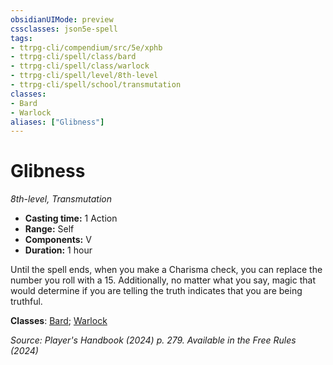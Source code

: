 ```yaml
---
obsidianUIMode: preview
cssclasses: json5e-spell
tags:
- ttrpg-cli/compendium/src/5e/xphb
- ttrpg-cli/spell/class/bard
- ttrpg-cli/spell/class/warlock
- ttrpg-cli/spell/level/8th-level
- ttrpg-cli/spell/school/transmutation
classes:
- Bard
- Warlock
aliases: ["Glibness"]
---
```

# Glibness
*8th-level, Transmutation*  


- **Casting time:** 1 Action
- **Range:** Self
- **Components:** V
- **Duration:** 1 hour

Until the spell ends, when you make a Charisma check, you can replace the number you roll with a 15. Additionally, no matter what you say, magic that would determine if you are telling the truth indicates that you are being truthful.

**Classes**: [Bard](Misc%20Files/CLI/compendium/lists/list-spells-classes-bard.md); [Warlock](Misc%20Files/CLI/compendium/lists/list-spells-classes-warlock.md)

*Source: Player's Handbook (2024) p. 279. Available in the Free Rules (2024)*